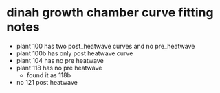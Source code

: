 # dinah growth chamber curve fitting notes

- plant 100 has two post_heatwave curves and no pre_heatwave
- plant 100b has only post heatwave curve
- plant 104 has no pre heatwave
- plant 118 has no pre heatwave
	-  found it as 118b
- no 121 post heatwave
